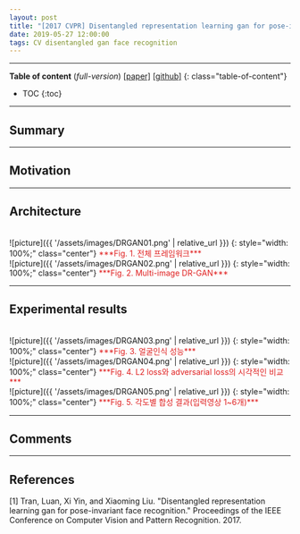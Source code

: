 ```yaml
---
layout: post
title: "[2017 CVPR] Disentangled representation learning gan for pose-invariant face recognition (*incomplete*)"
date: 2019-05-27 12:00:00
tags: CV disentangled gan face recognition
---
```


<!--more-->

---

**Table of content** (*full-version*)
[[paper]](http://openaccess.thecvf.com/content_cvpr_2017/papers/Tran_Disentangled_Representation_Learning_CVPR_2017_paper.pdf) [[github]](https://github.com/kayamin/DR-GAN)
{: class="table-of-content"}
* TOC
{:toc}

---

## Summary

---

## Motivation

---

## Architecture

<br/>
![picture]({{ '/assets/images/DRGAN01.png' | relative_url }})
{: style="width: 100%;" class="center"}
<span style="color: #e01f1f;">***Fig. 1. 전체 프레임워크***</span>


<br/>
![picture]({{ '/assets/images/DRGAN02.png' | relative_url }})
{: style="width: 100%;" class="center"}
<span style="color: #e01f1f;">***Fig. 2. Multi-image DR-GAN***</span>


---
  
## Experimental results

<br/>
![picture]({{ '/assets/images/DRGAN03.png' | relative_url }})
{: style="width: 100%;" class="center"}
<span style="color: #e01f1f;">***Fig. 3. 얼굴인식 성능***</span>


<br/>
![picture]({{ '/assets/images/DRGAN04.png' | relative_url }})
{: style="width: 100%;" class="center"}
<span style="color: #e01f1f;">***Fig. 4. L2 loss와 adversarial loss의 시각적인 비교***</span>


<br/>
![picture]({{ '/assets/images/DRGAN05.png' | relative_url }})
{: style="width: 100%;" class="center"}
<span style="color: #e01f1f;">***Fig. 5. 각도별 합성 결과(입력영상 1~6개)***</span>

---

## Comments

---

## References

[1] Tran, Luan, Xi Yin, and Xiaoming Liu. "Disentangled representation learning gan for pose-invariant face recognition." Proceedings of the IEEE Conference on Computer Vision and Pattern Recognition. 2017.
